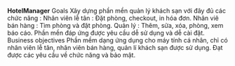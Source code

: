 **HotelManager**
Goals
Xây dựng phần mền quản lý khách sạn với đây đủ các chức năng :
Nhân viên lễ tân : Đặt phòng, checkout, in hóa đơn.
Nhân viê bán hàng : Tìm phòng và đặt phòng.
Quản lý : Thêm, sửa, xóa, phòng, xem báo cáo.
Phần mền đáp ứng được yêu cầu dễ sử dụng và dễ cài đặt.
Business objectives
Phần mềm dạng ứng dụng cho máy tính cá nhân, chỉ có nhân viên lễ tân, nhân viên bán hàng, quản lí khách sạn được sử dụng.
Đạt được các yêu cầu về chức năng và bảo mật.
